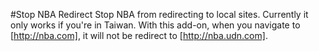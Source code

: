 #Stop NBA Redirect
Stop NBA from redirecting to local sites. Currently it only works if you're in Taiwan.
With this add-on, when you navigate to [http://nba.com], it will not be redirect to [http://nba.udn.com].

